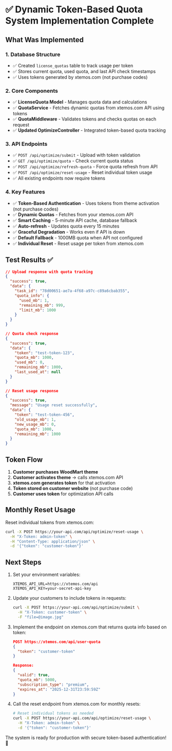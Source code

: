 # ✅ Dynamic Token-Based Quota System Implementation Complete

## What Was Implemented

### 1. Database Structure
- ✅ Created `license_quotas` table to track usage per token
- ✅ Stores current quota, used quota, and last API check timestamps
- ✅ Uses tokens generated by xtemos.com (not purchase codes)

### 2. Core Components
- ✅ **LicenseQuota Model** - Manages quota data and calculations
- ✅ **QuotaService** - Fetches dynamic quotas from xtemos.com API using tokens
- ✅ **QuotaMiddleware** - Validates tokens and checks quotas on each request
- ✅ **Updated OptimizeController** - Integrated token-based quota tracking

### 3. API Endpoints
- ✅ `POST /api/optimize/submit` - Upload with token validation
- ✅ `GET /api/optimize/quota` - Check current quota status
- ✅ `POST /api/optimize/refresh-quota` - Force quota refresh from API
- ✅ `POST /api/optimize/reset-usage` - Reset individual token usage
- ✅ All existing endpoints now require tokens

### 4. Key Features
- ✅ **Token-Based Authentication** - Uses tokens from theme activation (not purchase codes)
- ✅ **Dynamic Quotas** - Fetches from your xtemos.com API
- ✅ **Smart Caching** - 5-minute API cache, database fallback
- ✅ **Auto-refresh** - Updates quota every 15 minutes
- ✅ **Graceful Degradation** - Works even if API is down
- ✅ **Default Fallback** - 1000MB quota when API not configured
- ✅ **Individual Reset** - Reset usage per token from xtemos.com

## Test Results ✅

```json
// Upload response with quota tracking
{
  "success": true,
  "data": {
    "task_id": "78d00651-ae7a-4f68-a97c-c89a6cbab355",
    "quota_info": {
      "used_mb": 1,
      "remaining_mb": 999,
      "limit_mb": 1000
    }
  }
}

// Quota check response
{
  "success": true,
  "data": {
    "token": "test-token-123",
    "quota_mb": 1000,
    "used_mb": 0,
    "remaining_mb": 1000,
    "last_used_at": null
  }
}

// Reset usage response
{
  "success": true,
  "message": "Usage reset successfully",
  "data": {
    "token": "test-token-456",
    "old_usage_mb": 1,
    "new_usage_mb": 0,
    "quota_mb": 1000,
    "remaining_mb": 1000
  }
}
```

## Token Flow

1. **Customer purchases WoodMart theme**
2. **Customer activates theme** → calls xtemos.com API
3. **xtemos.com generates token** for that activation
4. **Token stored on customer website** (not purchase code)
5. **Customer uses token** for optimization API calls

## Monthly Reset Usage

Reset individual tokens from xtemos.com:
```bash
curl -X POST https://your-api.com/api/optimize/reset-usage \
  -H "X-Token: admin-token" \
  -H "Content-Type: application/json" \
  -d '{"token": "customer-token"}'
```

## Next Steps

1. Set your environment variables:
   ```env
   XTEMOS_API_URL=https://xtemos.com/api
   XTEMOS_API_KEY=your-secret-api-key
   ```

2. Update your customers to include tokens in requests:
   ```bash
   curl -X POST https://your-api.com/api/optimize/submit \
     -H "X-Token: customer-token" \
     -F "file=@image.jpg"
   ```

3. Implement the endpoint on xtemos.com that returns quota info based on token:

   ```json
   POST https://xtemos.com/api/user-quota
   {
     "token": "customer-token"
   }

   Response:
   {
     "valid": true,
     "quota_mb": 5000,
     "subscription_type": "premium",
     "expires_at": "2025-12-31T23:59:59Z"
   }
   ```

4. Call the reset endpoint from xtemos.com for monthly resets:
   ```bash
   # Reset individual tokens as needed
   curl -X POST https://your-api.com/api/optimize/reset-usage \
     -H "X-Token: admin-token" \
     -d '{"token": "customer-token"}'
   ```

The system is ready for production with secure token-based authentication! 🚀 
